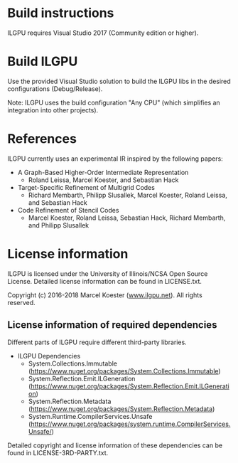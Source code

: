 # Build instructions

ILGPU requires Visual Studio 2017 (Community edition or higher).

# Build ILGPU

Use the provided Visual Studio solution to build the ILGPU libs
in the desired configurations (Debug/Release).

Note: ILGPU uses the build configuration "Any CPU" (which simplifies an
integration into other projects).

# References

ILGPU currently uses an experimental IR inspired by the following papers:
* A Graph-Based Higher-Order Intermediate Representation
    - Roland Leissa, Marcel Koester, and Sebastian Hack
* Target-Specific Refinement of Multigrid Codes
    - Richard Membarth, Philipp Slusallek, Marcel Koester, Roland Leissa, and Sebastian Hack
* Code Refinement of Stencil Codes
    - Marcel Koester, Roland Leissa, Sebastian Hack, Richard Membarth, and Philipp Slusallek

# License information

ILGPU is licensed under the University of Illinois/NCSA Open Source License.
Detailed license information can be found in LICENSE.txt.

Copyright (c) 2016-2018 Marcel Koester (www.ilgpu.net). All rights reserved.

## License information of required dependencies

Different parts of ILGPU require different third-party libraries.
* ILGPU Dependencies
    - System.Collections.Immutable
    (https://www.nuget.org/packages/System.Collections.Immutable)
    - System.Reflection.Emit.ILGeneration
    (https://www.nuget.org/packages/System.Reflection.Emit.ILGeneration)
    - System.Reflection.Metadata
    (https://www.nuget.org/packages/System.Reflection.Metadata)
    - System.Runtime.CompilerServices.Unsafe
    (https://www.nuget.org/packages/system.runtime.CompilerServices.Unsafe/)

Detailed copyright and license information of these dependencies can be found in
LICENSE-3RD-PARTY.txt.
